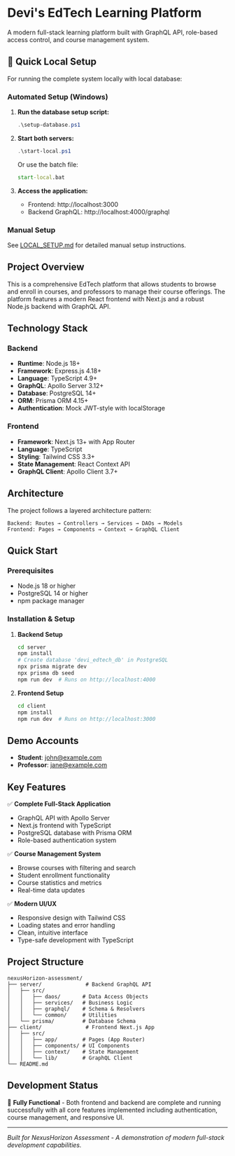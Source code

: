 # Devi's EdTech Learning Platform

A modern full-stack learning platform built with GraphQL API, role-based access control, and course management system.

## 🚀 Quick Local Setup

For running the complete system locally with local database:

### Automated Setup (Windows)

1. **Run the database setup script:**
   ```powershell
   .\setup-database.ps1
   ```

2. **Start both servers:**
   ```powershell
   .\start-local.ps1
   ```
   Or use the batch file:
   ```cmd
   start-local.bat
   ```

3. **Access the application:**
   - Frontend: http://localhost:3000
   - Backend GraphQL: http://localhost:4000/graphql

### Manual Setup

See [LOCAL_SETUP.md](./LOCAL_SETUP.md) for detailed manual setup instructions.

## Project Overview

This is a comprehensive EdTech platform that allows students to browse and enroll in courses, and professors to manage their course offerings. The platform features a modern React frontend with Next.js and a robust Node.js backend with GraphQL API.

## Technology Stack

### Backend

- **Runtime**: Node.js 18+
- **Framework**: Express.js 4.18+
- **Language**: TypeScript 4.9+
- **GraphQL**: Apollo Server 3.12+
- **Database**: PostgreSQL 14+
- **ORM**: Prisma ORM 4.15+
- **Authentication**: Mock JWT-style with localStorage

### Frontend

- **Framework**: Next.js 13+ with App Router
- **Language**: TypeScript
- **Styling**: Tailwind CSS 3.3+
- **State Management**: React Context API
- **GraphQL Client**: Apollo Client 3.7+

## Architecture

The project follows a layered architecture pattern:

```
Backend: Routes → Controllers → Services → DAOs → Models
Frontend: Pages → Components → Context → GraphQL Client
```

## Quick Start

### Prerequisites

- Node.js 18 or higher
- PostgreSQL 14 or higher
- npm package manager

### Installation & Setup

1. **Backend Setup**

   ```bash
   cd server
   npm install
   # Create database 'devi_edtech_db' in PostgreSQL
   npx prisma migrate dev
   npx prisma db seed
   npm run dev  # Runs on http://localhost:4000
   ```

2. **Frontend Setup**
   ```bash
   cd client
   npm install
   npm run dev  # Runs on http://localhost:3000
   ```

## Demo Accounts

- **Student**: john@example.com
- **Professor**: jane@example.com

## Key Features

✅ **Complete Full-Stack Application**

- GraphQL API with Apollo Server
- Next.js frontend with TypeScript
- PostgreSQL database with Prisma ORM
- Role-based authentication system

✅ **Course Management System**

- Browse courses with filtering and search
- Student enrollment functionality
- Course statistics and metrics
- Real-time data updates

✅ **Modern UI/UX**

- Responsive design with Tailwind CSS
- Loading states and error handling
- Clean, intuitive interface
- Type-safe development with TypeScript

## Project Structure

```
nexusHorizon-assessment/
├── server/              # Backend GraphQL API
│   ├── src/
│   │   ├── daos/       # Data Access Objects
│   │   ├── services/   # Business Logic
│   │   ├── graphql/    # Schema & Resolvers
│   │   └── common/     # Utilities
│   └── prisma/         # Database Schema
├── client/              # Frontend Next.js App
│   ├── src/
│   │   ├── app/        # Pages (App Router)
│   │   ├── components/ # UI Components
│   │   ├── context/    # State Management
│   │   └── lib/        # GraphQL Client
└── README.md
```

## Development Status

🚀 **Fully Functional** - Both frontend and backend are complete and running successfully with all core features implemented including authentication, course management, and responsive UI.

---

_Built for NexusHorizon Assessment - A demonstration of modern full-stack development capabilities._
